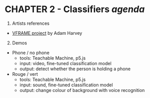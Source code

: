 # CHAPTER 2 - Classifiers _agenda_

1. Artists references
  - [VFRAME project](https://vframe.io/) by Adam Harvey
2. Demos
  - Phone / no phone
    - tools: Teachable Machine, p5.js
    - input: video, fine-tuned classification model
    - output: detect whether the person is holding a phone
  - Rouge / vert
    - tools: Teachable Machine, p5.js
    - input: sound, fine-tuned classification model
    - output: change colour of background with voice recognition

